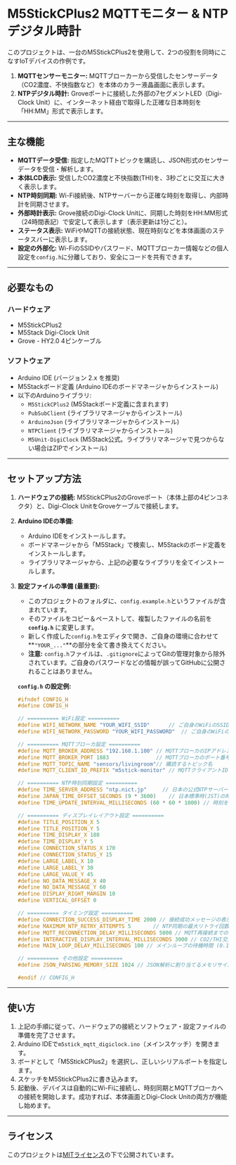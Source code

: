 # M5StickCPlus2 MQTTモニター & NTPデジタル時計

このプロジェクトは、一台のM5StickCPlus2を使用して、2つの役割を同時にこなすIoTデバイスの作例です。

1.  **MQTTセンサーモニター:** MQTTブローカーから受信したセンサーデータ（CO2濃度、不快指数など）を本体のカラー液晶画面に表示します。
2.  **NTPデジタル時計:** Groveポートに接続した外部の7セグメントLED（Digi-Clock Unit）に、インターネット経由で取得した正確な日本時刻を「HH:MM」形式で表示します。

---

## 主な機能

- **MQTTデータ受信:** 指定したMQTTトピックを購読し、JSON形式のセンサーデータを受信・解析します。
- **本体LCD表示:** 受信したCO2濃度と不快指数(THI)を、3秒ごとに交互に大きく表示します。
- **NTP時刻同期:** Wi-Fi接続後、NTPサーバーから正確な時刻を取得し、内部時計を同期させます。
- **外部時計表示:** Grove接続のDigi-Clock Unitに、同期した時刻をHH:MM形式（24時間表記）で安定して表示します（表示更新は1分ごと）。
- **ステータス表示:** WiFiやMQTTの接続状態、現在時刻などを本体画面のステータスバーに表示します。
- **設定の外部化:** Wi-FiのSSIDやパスワード、MQTTブローカー情報などの個人設定を`config.h`に分離しており、安全にコードを共有できます。

---

## 必要なもの

### ハードウェア
- M5StickCPlus2
- M5Stack Digi-Clock Unit
- Grove - HY2.0 4ピンケーブル

### ソフトウェア
- Arduino IDE (バージョン 2.x を推奨)
- M5Stackボード定義 (Arduino IDEのボードマネージャからインストール)
- 以下のArduinoライブラリ:
  - `M5StickCPlus2` (M5Stackボード定義に含まれます)
  - `PubSubClient` (ライブラリマネージャからインストール)
  - `ArduinoJson` (ライブラリマネージャからインストール)
  - `NTPClient` (ライブラリマネージャからインストール)
  - `M5Unit-DigiClock` (M5Stack公式。ライブラリマネージャで見つからない場合はZIPでインストール)

---

## セットアップ方法

1.  **ハードウェアの接続:**
    M5StickCPlus2のGroveポート（本体上部の4ピンコネクタ）と、Digi-Clock UnitをGroveケーブルで接続します。

2.  **Arduino IDEの準備:**
    - Arduino IDEをインストールします。
    - ボードマネージャから「M5Stack」で検索し、M5Stackのボード定義をインストールします。
    - ライブラリマネージャから、上記の必要なライブラリを全てインストールします。

3.  **設定ファイルの準備 (最重要):**
    - このプロジェクトのフォルダに、`config.example.h`というファイルが含まれています。
    - そのファイルをコピー＆ペーストして、複製したファイルの名前を **`config.h`** に変更します。
    - 新しく作成した`config.h`をエディタで開き、ご自身の環境に合わせて**`"YOUR_..."`**の部分を全て書き換えてください。
    - **注意:** `config.h`ファイルは、`.gitignore`によってGitの管理対象から除外されています。ご自身のパスワードなどの情報が誤ってGitHubに公開されることはありません。

    **`config.h` の設定例:**
    ```cpp
    #ifndef CONFIG_H
    #define CONFIG_H

    // ========== WiFi設定 ==========
    #define WIFI_NETWORK_NAME "YOUR_WIFI_SSID"      // ご自身のWiFiのSSID
    #define WIFI_NETWORK_PASSWORD "YOUR_WIFI_PASSWORD"  // ご自身のWiFiのパスワード

    // ========== MQTTブローカ設定 ==========
    #define MQTT_BROKER_ADDRESS "192.168.1.100" // MQTTブローカのIPアドレスまたはホスト名
    #define MQTT_BROKER_PORT 1883               // MQTTブローカのポート番号
    #define MQTT_TOPIC_NAME "sensors/livingroom"// 購読するトピック名
    #define MQTT_CLIENT_ID_PREFIX "m5stick-monitor" // MQTTクライアントIDの接頭辞

    // ========== NTP時刻同期設定 ==========
    #define TIME_SERVER_ADDRESS "ntp.nict.jp"     // 日本の公式NTPサーバー
    #define JAPAN_TIME_OFFSET_SECONDS (9 * 3600)    // 日本標準時(JST)の時差（9時間）
    #define TIME_UPDATE_INTERVAL_MILLISECONDS (60 * 60 * 1000) // 時刻を再同期する間隔（ミリ秒）。これは1時間。

    // ========== ディスプレイレイアウト設定 ==========
    #define TITLE_POSITION_X 5
    #define TITLE_POSITION_Y 5
    #define TIME_DISPLAY_X 180
    #define TIME_DISPLAY_Y 5
    #define CONNECTION_STATUS_X 170
    #define CONNECTION_STATUS_Y 15
    #define LARGE_LABEL_X 10
    #define LARGE_LABEL_Y 30
    #define LARGE_VALUE_Y 45
    #define NO_DATA_MESSAGE_X 40
    #define NO_DATA_MESSAGE_Y 60
    #define DISPLAY_RIGHT_MARGIN 10
    #define VERTICAL_OFFSET 0

    // ========== タイミング設定 ==========
    #define CONNECTION_SUCCESS_DISPLAY_TIME 2000 // 接続成功メッセージの表示時間 (2秒)
    #define MAXIMUM_NTP_RETRY_ATTEMPTS 5       // NTP同期の最大リトライ回数
    #define MQTT_RECONNECTION_DELAY_MILLISECONDS 5000 // MQTT再接続までの待機時間 (5秒)
    #define INTERACTIVE_DISPLAY_INTERVAL_MILLISECONDS 3000 // CO2/THI交互表示の切り替え間隔 (3秒)
    #define MAIN_LOOP_DELAY_MILLISECONDS 100 // メインループの待機時間 (0.1秒)

    // ========== その他設定 ==========
    #define JSON_PARSING_MEMORY_SIZE 1024 // JSON解析に割り当てるメモリサイズ

    #endif // CONFIG_H
    ```

---

## 使い方

1.  上記の手順に従って、ハードウェアの接続とソフトウェア・設定ファイルの準備を完了させます。
2.  Arduino IDEで`m5stick_mqtt_digiclock.ino`（メインスケッチ）を開きます。
3.  ボードとして「M5StickCPlus2」を選択し、正しいシリアルポートを指定します。
4.  スケッチをM5StickCPlus2に書き込みます。
5.  起動後、デバイスは自動的にWi-Fiに接続し、時刻同期とMQTTブローカへの接続を開始します。成功すれば、本体画面とDigi-Clock Unitの両方が機能し始めます。

---

## ライセンス

このプロジェクトは[MITライセンス](LICENSE)の下で公開されています。